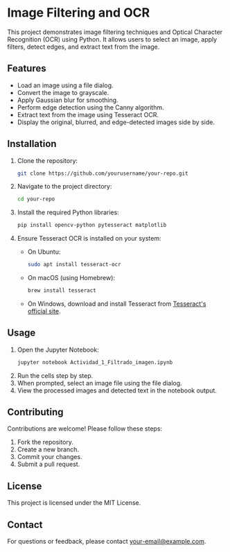 # Image Filtering and OCR

This project demonstrates image filtering techniques and Optical Character Recognition (OCR) using Python. It allows users to select an image, apply filters, detect edges, and extract text from the image.

## Features

- Load an image using a file dialog.
- Convert the image to grayscale.
- Apply Gaussian blur for smoothing.
- Perform edge detection using the Canny algorithm.
- Extract text from the image using Tesseract OCR.
- Display the original, blurred, and edge-detected images side by side.

## Installation

1. Clone the repository:
    ```bash
    git clone https://github.com/yourusername/your-repo.git
    ```
2. Navigate to the project directory:
    ```bash
    cd your-repo
    ```
3. Install the required Python libraries:
    ```bash
    pip install opencv-python pytesseract matplotlib
    ```

4. Ensure Tesseract OCR is installed on your system:
    - On Ubuntu:
        ```bash
        sudo apt install tesseract-ocr
        ```
    - On macOS (using Homebrew):
        ```bash
        brew install tesseract
        ```
    - On Windows, download and install Tesseract from [Tesseract's official site](https://github.com/tesseract-ocr/tesseract).

## Usage

1. Open the Jupyter Notebook:
    ```bash
    jupyter notebook Actividad_1_Filtrado_imagen.ipynb
    ```
2. Run the cells step by step.
3. When prompted, select an image file using the file dialog.
4. View the processed images and detected text in the notebook output.

## Contributing

Contributions are welcome! Please follow these steps:
1. Fork the repository.
2. Create a new branch.
3. Commit your changes.
4. Submit a pull request.

## License

This project is licensed under the MIT License.

## Contact

For questions or feedback, please contact [your-email@example.com](mailto:your-email@example.com).